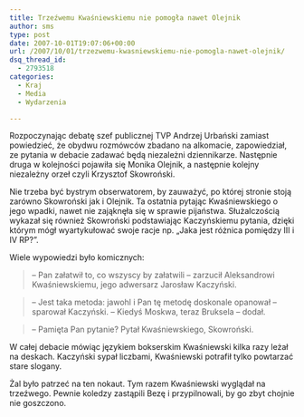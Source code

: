 ```yaml
---
title: Trzeźwemu Kwaśniewskiemu nie pomogła nawet Olejnik
author: sms
type: post
date: 2007-10-01T19:07:06+00:00
url: /2007/10/01/trzezwemu-kwasniewskiemu-nie-pomogla-nawet-olejnik/
dsq_thread_id:
  - 2793518
categories:
  - Kraj
  - Media
  - Wydarzenia

---
```

Rozpoczynając debatę szef publicznej TVP Andrzej Urbański zamiast powiedzieć, że obydwu rozmówców zbadano na alkomacie, zapowiedział, ze pytania w debacie zadawać będą niezależni dziennikarze. Następnie druga w kolejności pojawiła się Monika Olejnik, a następnie kolejny niezależny orzeł czyli Krzysztof Skowroński.
  
<!--more-->


  
Nie trzeba być bystrym obserwatorem, by zauważyć, po której stronie stoją zarówno Skowroński jak i Olejnik. Ta ostatnia pytając Kwaśniewskiego o jego wpadki, nawet nie zająknęła się w sprawie pijaństwa. Służalczością wykazał się również Skowroński podstawiając Kaczyńskiemu pytania, dzięki którym mógł wyartykułować swoje racje np. &#8222;Jaka jest różnica pomiędzy III i IV RP?&#8221;.
  
Wiele wypowiedzi było komicznych:

> &#8211; Pan załatwił to, co wszyscy by załatwili &#8211; zarzucił Aleksandrowi Kwaśniewskiemu, jego adwersarz Jarosław Kaczyński.

> &#8211; Jest taka metoda: jawohl i Pan tę metodę doskonale opanował &#8211; sparował Kaczyński. &#8211; Kiedyś Moskwa, teraz Bruksela &#8211; dodał.

> &#8211; Pamięta Pan pytanie? Pytał Kwaśniewskiego, Skowroński. 

W całej debacie mówiąc językiem bokserskim Kwaśniewski kilka razy leżał na deskach. Kaczyński sypał liczbami, Kwaśniewski potrafił tylko powtarzać stare slogany.

Żal było patrzeć na ten nokaut. Tym razem Kwaśniewski wyglądał na trzeźwego. Pewnie koledzy zastąpili Bezę i przypilnowali, by go zbyt chojnie nie goszczono.